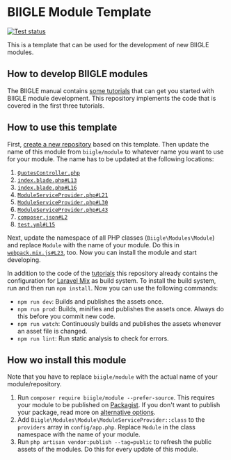 # BIIGLE Module Template

[![Test status](https://github.com/biigle/module/workflows/Tests/badge.svg)](https://github.com/biigle/module/actions?query=workflow%3ATests)

This is a template that can be used for the development of new BIIGLE modules.

## How to develop BIIGLE modules

The BIIGLE manual contains [some tutorials](https://biigle-admin-documentation.readthedocs.io/module-development/module-development/) that can get you started with BIIGLE module development. This repository implements the code that is covered in the first three tutorials.

## How to use this template

First, [create a new repository](https://github.com/biigle/module/generate) based on this template. Then update the name of this module from `biigle/module` to whatever name you want to use for your module. The name has to be updated at the following locations:

1. [`QuotesController.php`](src/Http/Controllers/QuotesController.php#L16)
2. [`index.blade.php#L13`](src/resources/views/index.blade.php#L13)
3. [`index.blade.php#L16`](src/resources/views/index.blade.php#L16)
4. [`ModuleServiceProvider.php#L21`](src/ModuleServiceProvider.php#L21)
5. [`ModuleServiceProvider.php#L30`](src/ModuleServiceProvider.php#L30)
6. [`ModuleServiceProvider.php#L43`](src/ModuleServiceProvider.php#L43)
7. [`composer.json#L2`](composer.json#L2)
8. [`test.yml#L15`](.github/workflows/test.yml#L15)

Next, update the namespace of all PHP classes (`Biigle\Modules\Module`) and replace `Module` with the name of your module. Do this in [`webpack.mix.js#L23`](webpack.mix.js#L23), too. Now you can install the module and start developing.

In addition to the code of the [tutorials](https://biigle.de/manual#developer-tutorials) this repository already contains the configuration for [Laravel Mix](https://laravel.com/docs/9.x/mix) as build system. To install the build system, run and then run `npm install`. Now you can use the following commands:

- `npm run dev`: Builds and publishes the assets once.
- `npm run prod`: Builds, minifies and publishes the assets once. Always do this before you commit new code.
- `npm run watch`: Continuously builds and publishes the assets whenever an asset file is changed.
- `npm run lint`: Run static analysis to check for errors.

## How wo install this module

Note that you have to replace `biigle/module` with the actual name of your module/repository.

1. Run `composer require biigle/module --prefer-source`. This requires your module to be published on [Packagist](https://packagist.org/). If you don't want to publish your package, read more on [alternative options](https://getcomposer.org/doc/05-repositories.md#vcs).
2. Add `Biigle\Modules\Module\ModuleServiceProvider::class` to the `providers` array in `config/app.php`. Replace `Module` in the class namespace with the name of your module.
3. Run `php artisan vendor:publish --tag=public` to refresh the public assets of the modules. Do this for every update of this module.


